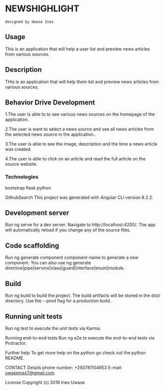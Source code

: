# NEWSHIGHLIGHT

    designed by Uwase Ines

## Usage
 This is an application that will help a user list and preview news articles from various sources.   

## Description
THis is  an application that will help them list and preview news articles from various sources.  

## Behavior Drive Development
1.The user is able to to see various news sources on the homepage of the application.

2.The user is want to select a news source and see all news articles from the selected news source in the application..

3.The user is able to see the image, description and the time a news article was created.

4.The user is able to click on an article and read the full article on the source website.

### Technologies
 bootstrap
 flask
 python

GithubSearch
This project was generated with Angular CLI version 8.2.2.

## Development server
Run ng serve for a dev server. Navigate to http://localhost:4200/. The app will automatically reload if you change any of the source files.

## Code scaffolding
Run ng generate component component-name to generate a new component. You can also use ng generate directive|pipe|service|class|guard|interface|enum|module.

## Build
Run ng build to build the project. The build artifacts will be stored in the dist/ directory. Use the --prod flag for a production build.

## Running unit tests
Run ng test to execute the unit tests via Karma.

Running end-to-end tests
Run ng e2e to execute the end-to-end tests via Protractor.

Further help
To get more help on the python go check out the python README.

CONTACT Details
phone number: +250781104953 E-mail: uwaseines7@gmail.com

License
Copyright (c) 2019 Ines Uwase

